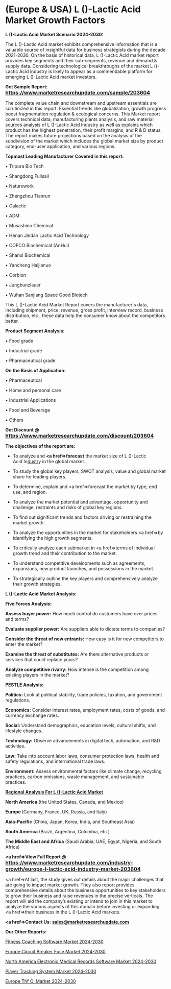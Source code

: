 # (Europe & USA) L ()-Lactic Acid Market Growth Factors

<strong>L ()-Lactic Acid Market Scenario 2024-2030:</strong>

The L ()-Lactic Acid market exhibits comprehensive information that is a valuable source of insightful data for business strategists during the decade 2021-2030. On the basis of historical data, L ()-Lactic Acid market report provides key segments and their sub-segments, revenue and demand &amp; supply data. Considering technological breakthroughs of the market L ()-Lactic Acid industry is likely to appear as a commendable platform for emerging L ()-Lactic Acid market investors.

<strong>Get Sample Report: <a href=https://www.marketresearchupdate.com/sample/203604><font size=3 color=#0000ff>https://www.marketresearchupdate.com/sample/203604</font></a></strong>

The complete value chain and downstream and upstream essentials are scrutinized in this report. Essential trends like globalization, growth progress boost fragmentation regulation &amp; ecological concerns. This Market report covers technical data, manufacturing plants analysis, and raw material sources analysis of L ()-Lactic Acid Industry as well as explains which product has the highest penetration, their profit margins, and R & D status. The report makes future projections based on the analysis of the subdivision of the market which includes the global market size by product category, end-user application, and various regions.

<strong>Topmost Leading Manufacturer Covered in this report:</strong>

• Tripura Bio Tech

• Shangdong Fullsail

• Naturework

• Zhengzhou Tianrun

• Galactic

• ADM

• Musashino Chemical

• Henan Jindan Lactic Acid Technology

• COFCO Biochemical (AnHui)

• Shanxi Biochemical

• Yancheng Haijianuo

• Corbion

• Jungbunzlauer

• Wuhan Sanjiang Space Good Biotech

This L ()-Lactic Acid Market Report covers the manufacturer's data, including shipment, price, revenue, gross profit, interview record, business distribution, etc., these data help the consumer know about the competitors better.

<strong>Product Segment Analysis: </strong>

• Food grade

• Industrial grade

• Pharmaceutical grade

<strong>On the Basis of Application:</strong>

• Pharmaceutical

• Home and personal care

• Industrial Applications

• Food and Beverage

• Others

<strong>Get Discount @ <a href=https://www.marketresearchupdate.com/discount/203604><font size=3 color=#0000ff>https://www.marketresearchupdate.com/discount/203604</font></a></strong>

<strong><b>The objectives of the report are:</b></strong>

- To analyze and <strong><a href=><strong>forecast</strong></a></strong> the market size of L ()-Lactic Acid In<a href=ASDF991299>dustr</a>y in the global market.

- To study the global key players, SWOT analysis, value and global market share for leading players.

- To determine, explain and <a href=>forecast</a> the market by type, end use, and region.

- To analyze the market potential and advantage, opportunity and challenge, restraints and risks of global key regions.

- To find out significant trends and factors driving or restraining the market growth.

- To analyze the opportunities in the market for stakeholders <a href=>by</a> identifying the high growth segments.

- To critically analyze each submarket in <a href=>terms</a> of individual growth trend and their contribution to the market.

- To understand competitive developments such as agreements, expansions, new product launches, and possessions in the market.

- To strategically outline the key players and comprehensively analyze their growth strategies.

<strong>L ()-Lactic Acid Market Analysis:</strong>

<strong>Five Forces Analysis:</strong>

<strong>Assess buyer power:</strong> How much control do customers have over prices and terms?

<strong>Evaluate supplier power:</strong> Are suppliers able to dictate terms to companies?

<strong>Consider the threat of new entrants:</strong> How easy is it for new competitors to enter the market?

<strong>Examine the threat of substitutes:</strong> Are there alternative products or services that could replace yours?

<strong>Analyze competitive rivalry:</strong> How intense is the competition among existing players in the market?

<strong>PESTLE Analysis:</strong>

<strong>Politics:</strong> Look at political stability, trade policies, taxation, and government regulations.

<strong>Economics:</strong> Consider interest rates, employment rates, costs of goods, and currency exchange rates.

<strong>Social:</strong> Understand demographics, education levels, cultural shifts, and lifestyle changes.

<strong>Technology:</strong> Observe advancements in digital tech, automation, and R&D activities.

<strong>Law:</strong> Take into account labor laws, consumer protection laws, health and safety regulations, and international trade laws.

<strong>Environment:</strong> Assess environmental factors like climate change, recycling practices, carbon emissions, waste management, and sustainable practices.

<strong><u><b>Regional Analysis For L ()-Lactic Acid Market</b></u></strong>

<strong><b>North America</b></strong> (the United States, Canada, and Mexico)

<strong><b>Europe </b></strong>(Germany, France, UK, Russia, and Italy)

<strong><b>Asia-Pacific</b></strong> (China, Japan, Korea, India, and Southeast Asia)

<strong><b>South America</b></strong> (Brazil, Argentina, Colombia, etc.)

<strong><b>The Middle East and Africa</b></strong> (Saudi Arabia, UAE, Egypt, Nigeria, and South Africa)

<strong><a href=>View Full Report</a> @ <a href=https://www.marketresearchupdate.com/industry-growth/europe-l-lactic-acid-industry-market-203604><font size=3 color=#0000ff>https://www.marketresearchupdate.com/industry-growth/europe-l-lactic-acid-industry-market-203604</font></a></strong>

<a href=>At last,</a> the study gives out details about the major challenges that are going to impact market growth. They also report provides comprehensive details about the business opportunities to key stakeholders to grow their business and raise revenues in the precise verticals. The report will aid the company’s existing or intend to join in this market to analyze the various aspects of this domain before investing or expanding <a href=>their</a> business in the L ()-Lactic Acid markets.

<strong><a href=>Contact Us:</a></strong>
<strong>sales@marketresearchupdate.com</strong>

<strong>Our Other Reports:</strong>

<a href=https://www.linkedin.com/pulse/fitness-coaching-software-market-size-growth>Fitness Coaching Software Market 2024-2030</a>

<a href=https://www.linkedin.com/pulse/europe-circuit-breaker-fuse-market-size-exclusive-report>Europe Circuit Breaker Fuse Market 2024-2030</a>

<a href=https://www.linkedin.com/pulse/north-america-electronic-medical-records-software-market-1f>North America Electronic Medical Records Software Market 2024-2030</a>

<a href=https://www.linkedin.com/pulse/player-tracking-system-market-2023-ul1mf/>Player Tracking System Market 2024-2030</a>

<a href=https://www.linkedin.com/pulse/europe-thf-ol-market-research-report-2023--fldwf/>Europe Thf Ol Market 2024-2030</a>

